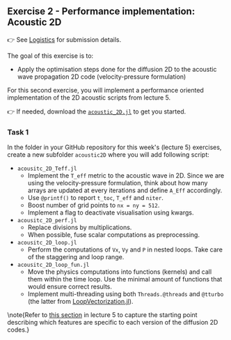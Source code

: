 <!--This file was generated, do not modify it.-->
## Exercise 2 - **Performance implementation: Acoustic 2D**

👉 See [Logistics](/logistics/#submission) for submission details.

The goal of this exercise is to:
- Apply the optimisation steps done for the diffusion 2D to the acoustic wave propagation 2D code (velocity-pressure formulation)

For this second exercise, you will implement a performance oriented implementation of the 2D acoustic scripts from lecture 5.

👉 If needed, download the [`acoustic_2D.jl`](https://github.com/eth-vaw-glaciology/course-101-0250-00/blob/main/scripts/) to get you started.

### Task 1

In the folder in your GitHub repository for this week's (lecture 5) exercises, create a new subfolder `acoustic2D` where you will add following script:
- `acousitc_2D_Teff.jl`
  - Implement the `T_eff` metric to the acoustic wave in 2D. Since we are using the velocity-pressure formulation, think about how many arrays are updated at every iterations and define `A_Eff` accordingly.
  - Use `@printf()` to report `t_toc`, `T_eff` and `niter`.
  - Boost number of grid points to `nx = ny = 512`.
  - Implement a flag to deactivate visualisation using kwargs.
- `acousitc_2D_perf.jl`
  - Replace divisions by multiplications.
  - When possible, fuse scalar computations as preprocessing.
- `acousitc_2D_loop.jl`
  - Perform the computations of `Vx`, `Vy` and `P` in nested loops. Take care of the staggering and loop range.
- `acousitc_2D_loop_fun.jl`
  - Move the physics computations into functions (kernels) and call them within the time loop. Use the minimal amount of functions that would ensure correct results.
  - Implement multi-threading using both `Threads.@threads` and `@tturbo` (the latter from [LoopVectorization.jl](https://github.com/JuliaSIMD/LoopVectorization.jl)).

\note{Refer to [this section](#timer_and_performance) in lecture 5 to capture the starting point describing which features are specific to each version of the diffusion 2D codes.}

